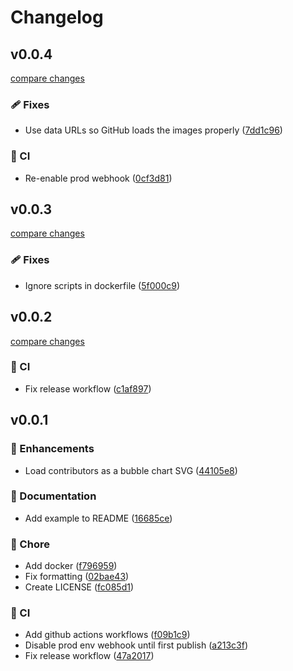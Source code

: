 # Changelog

## v0.0.4

[compare changes](https://github.com/aklinker1/contributors/compare/v0.0.3...v0.0.4)

### 🩹 Fixes

- Use data URLs so GitHub loads the images properly ([7dd1c96](https://github.com/aklinker1/contributors/commit/7dd1c96))

### 🤖 CI

- Re-enable prod webhook ([0cf3d81](https://github.com/aklinker1/contributors/commit/0cf3d81))

## v0.0.3

[compare changes](https://github.com/aklinker1/contributors/compare/v0.0.2...v0.0.3)

### 🩹 Fixes

- Ignore scripts in dockerfile ([5f000c9](https://github.com/aklinker1/contributors/commit/5f000c9))

## v0.0.2

[compare changes](https://github.com/aklinker1/contributors/compare/v0.0.1...v0.0.2)

### 🤖 CI

- Fix release workflow ([c1af897](https://github.com/aklinker1/contributors/commit/c1af897))

## v0.0.1

### 🚀 Enhancements

- Load contributors as a bubble chart SVG ([44105e8](https://github.com/aklinker1/contributors/commit/44105e8))

### 📖 Documentation

- Add example to README ([16685ce](https://github.com/aklinker1/contributors/commit/16685ce))

### 🏡 Chore

- Add docker ([f796959](https://github.com/aklinker1/contributors/commit/f796959))
- Fix formatting ([02bae43](https://github.com/aklinker1/contributors/commit/02bae43))
- Create LICENSE ([fc085d1](https://github.com/aklinker1/contributors/commit/fc085d1))

### 🤖 CI

- Add github actions workflows ([f09b1c9](https://github.com/aklinker1/contributors/commit/f09b1c9))
- Disable prod env webhook until first publish ([a213c3f](https://github.com/aklinker1/contributors/commit/a213c3f))
- Fix release workflow ([47a2017](https://github.com/aklinker1/contributors/commit/47a2017))
